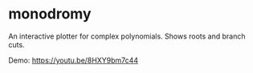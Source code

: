 # monodromy
An interactive plotter for complex polynomials. Shows roots and branch cuts.

Demo: https://youtu.be/8HXY9bm7c44
